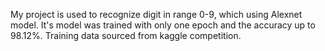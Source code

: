 My project is used to recognize digit in range 0-9, which using Alexnet model. 
It's model was trained with only one epoch and the accuracy up to 98.12%. 
Training data sourced from kaggle competition.
